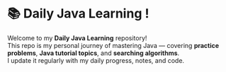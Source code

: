 # 📚 Daily Java Learning !

Welcome to my **Daily Java Learning** repository!  
This repo is my personal journey of mastering Java — covering **practice problems**, **Java tutorial topics**, and **searching algorithms**.  
I update it regularly with my daily progress, notes, and code.
